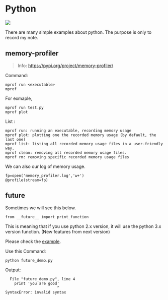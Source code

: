 # Python

[![](https://img.shields.io/badge/Progress-Updating-blue)](./)

There are many simple examples about python. 
The purpose is only to record my note.

## memory-profiler 
> Info: https://pypi.org/project/memory-profiler/

Command:
```
mprof run <executable>
mprof
```

For exmaple,
``` 
mprof run test.py
mprof plot
```

List :
```
mprof run: running an executable, recording memory usage
mprof plot: plotting one the recorded memory usage (by default, the last one)
mprof list: listing all recorded memory usage files in a user-friendly way.
mprof clean: removing all recorded memory usage files.
mprof rm: removing specific recorded memory usage files
```

We can also our log of memory usage.
```
fp=open('memory_profiler.log','w+')
@profile(stream=fp)
```

## __future__

Sometimes we will see this below.
```
from __future__ import print_function
```
This is meaning that if you use python 2.x version, it will use the python 3.x version function. (New features from next version)

Please check the [example](./future_demo.py).

Use this Command:

```
python future_demo.py
```

Output:
```
  File "future_demo.py", line 4
    print 'you are good'
                       ^
SyntaxError: invalid syntax
```